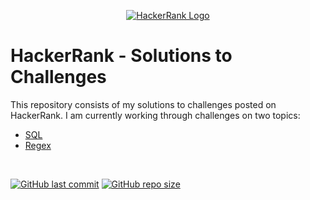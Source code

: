 <p align="center">
    <a href="https://www.hackerrank.com/kostasorfanakis">
        <img alt="HackerRank Logo" src="https://hrcdn.net/fcore/assets/brand/typemark_60x200-7435b42d20.svg" >
    </a>
</p>

# HackerRank - Solutions to Challenges

This repository consists of my solutions to challenges posted on HackerRank. I am currently working through challenges on two topics:
- [SQL](https://github.com/KOrfanakis/HackerRank-Solutions/tree/main/SQL)
- [Regex](https://github.com/KOrfanakis/HackerRank-Solutions/tree/main/Regex)

<br>

[![GitHub last commit](https://img.shields.io/github/last-commit/KOrfanakis/HackerRank-Solutions)](https://github.com/KOrfanakis/HackerRank-Solutions/commits/master)
[![GitHub repo size](https://img.shields.io/github/repo-size/KOrfanakis/HackerRank-Solutions)](https://github.com/KOrfanakis/HackerRank-Solutions/archive/master.zip)
